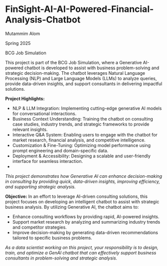# FinSight-AI-AI-Powered-Financial-Analysis-Chatbot

Mutammim Alom

Spring 2025

BCG Job Simulation

This project is part of the BCG Job Simulation, where a Generative AI-powered chatbot is developed to assist with business problem-solving and strategic decision-making. The chatbot leverages Natural Language Processing (NLP) and Large Language Models (LLMs) to analyze queries, provide data-driven insights, and support consultants in delivering impactful solutions.

**Project Highlights:**
- NLP & LLM Integration: Implementing cutting-edge generative AI models for conversational interactions.
- Business Context Understanding: Training the chatbot on consulting case studies, industry trends, and strategic frameworks to provide relevant insights.
- Interactive Q&A System: Enabling users to engage with the chatbot for market research, financial analysis, and competitive intelligence.
- Customization & Fine-Tuning: Optimizing model performance using prompt engineering and domain-specific data.
- Deployment & Accessibility: Designing a scalable and user-friendly interface for seamless interaction.
- 
_This project demonstrates how Generative AI can enhance decision-making in consulting by providing quick, data-driven insights, improving efficiency, and supporting strategic analysis._

**Objective:**
In an effort to leverage AI-driven consulting solutions, this project focuses on developing an intelligent chatbot to assist with strategic business analysis. By utilizing Generative AI, the chatbot aims to:
- Enhance consulting workflows by providing rapid, AI-powered insights.
- Support market research by analyzing and summarizing industry trends and competitor strategies.
- Improve decision-making by generating data-driven recommendations tailored to specific business problems.
  
_As a data scientist working on this project, your responsibility is to design, train, and optimize a GenAI chatbot that can effectively support business consultants in problem-solving and strategic analysis._
